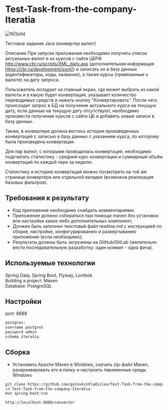 # Test-Task-from-the-company-Iteratia
![N|Solid](https://thumb.tildacdn.com/tild6164-3739-4163-b130-343965316166/-/resize/320x/-/format/webp/photo.png)



Тестовое задание Java (конвертер валют)

Описание
При запуске приложения необходимо получить список актуальных валют и их курсов с сайта ЦБРФ http://www.cbr.ru/scripts/XML_daily.asp (дополнительная информация https://cbr.ru/development/sxml/) и записать их в базу данных (идентификаторы, коды, названия), а также курсы (привязанные к валюте) на дату запроса.

Пользователь попадает на главный экран, где может выбрать из какой валюты и в какую будет конвертация, указывает количество переводимых средств и нажать кнопку "Конвертировать". После чего происходит запрос в БД на получение актуального курса на текущую дату, если данные на текущую дату отсутствуют, необходимо произвести получение курсов с сайта ЦБ и добавить новые записи в базу данных.

Также, в конвертере должна вестись история произведенных конвертаций с записью в базу данных с указанием курса, по которому была произведена конвертация.

Для пар валют, с которыми проводилась конвертация, необходимо подсчитать статистику - средний курс конвертации и суммарный объём конвертаций по каждой паре за неделю.

Статистику и историю конвертаций можно посмотреть на той же странице конвертера или отдельной вкладке (возможна реализация базовых фильтров).


## Требования к результату

- Код приложения необходимо снабдить комментариями.
- Приложение должно собираться при помощи maven без установки или настройки каких-либо дополнительных компонент;
- Должен быть заполнен текстовый файл readme.md с инструкцией по сборке, настройке, конфигурированию и развертыванию приложения (если необходимо);
- Результаты должны быть загружены на GitHub/GitLab (желательно вести последовательную разработку: один коммит - одна фича).

## Используемые технологии
Spring Data, 
Spring Boot, 
Flyway,
Lombok <br>
Building a project: Maven <br>
Database: PostgreSQL

## Настройки
port: 8888
```sh
postgres:
username postgres
password admin
schema iteratia
``` 

## Сборка
- Установить Apache Maven в Windows, скачать zip-файл Maven, разархивировать его в папку и настроить переменные среды Windows


```sh
git clone https://github.com/golovkinVladislav/Test-Task-from-the-company-Iteratia.git
cd Test-Task-from-the-company-Iteratia
mvn spring-boot:run
```

```sh
http://localhost:8888/convector
``` 















 
  
